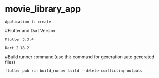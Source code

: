 # movie_library_app

	Application to create 

#Flutter and Dart Version

	Flutter 3.3.4
	
	Dart 2.18.2

#Build runner command (use this command for generation auto generated files)


	flutter pub run build_runner build --delete-conflicting-outputs

